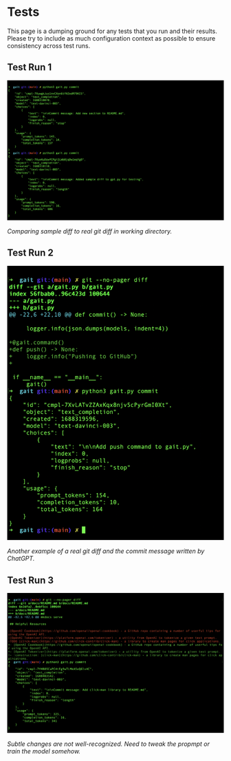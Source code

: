 # Tests

This page is a dumping ground for any tests that you run and their results.  Please try to include as much configuration context as possible to ensure consistency across test runs.

## Test Run 1

![Test Run 1](img/test_1.png)

*Comparing sample diff to real git diff in working directory.*

## Test Run 2

![Test Run 2](img/test_2.png)

*Another example of a real git diff and the commit message written by ChatGPT.*

## Test Run 3

![Test Run 3](img/test_3.png)

*Subtle changes are not well-recognized.  Need to tweak the propmpt or train the model somehow.*